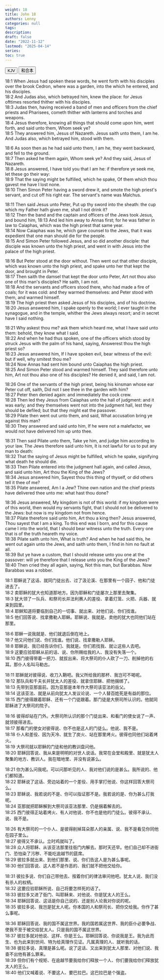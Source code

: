 ```yaml
---
weight: 18
title: John 18
authors: Lenny
categories: null
tags: 
description: 
draft: false
date: "2022-11-12"
lastmod: "2025-04-14"
series:
toc: true
---
```


<!--more-->

<!-- Tab links -->
<div class="tab">
  <button class="tablinks active" onclick="tablabel(event, 'english')">KJV</button>
  <button class="tablinks" onclick="tablabel(event, 'chinese')">和合本</button>
  
</div>

<!-- Tab content -->
<div id="english" class="tabcontent" style="display:block">

18:1 When Jesus had spoken these words, he went forth with his disciples over the brook Cedron, where was a garden, into the which he entered, and his disciples.  
18:2 And Judas also, which betrayed him, knew the place: for Jesus ofttimes resorted thither with his disciples.  
18:3 Judas then, having received a band of men and officers from the chief priests and Pharisees, cometh thither with lanterns and torches and weapons.  
18:4 Jesus therefore, knowing all things that should come upon him, went forth, and said unto them, Whom seek ye?  
18:5 They answered him, Jesus of Nazareth. Jesus saith unto them, I am he. And Judas also, which betrayed him, stood with them.  

18:6 As soon then as he had said unto them, I am he, they went backward, and fell to the ground.  
18:7 Then asked he them again, Whom seek ye? And they said, Jesus of Nazareth.  
18:8 Jesus answered, I have told you that I am he: if therefore ye seek me, let these go their way:  
18:9 That the saying might be fulfilled, which he spake, Of them which thou gavest me have I lost none.  
18:10 Then Simon Peter having a sword drew it, and smote the high priest's servant, and cut off his right ear. The servant's name was Malchus.  

18:11 Then said Jesus unto Peter, Put up thy sword into the sheath: the cup which my Father hath given me, shall I not drink it?  
18:12 Then the band and the captain and officers of the Jews took Jesus, and bound him,
18:13 And led him away to Annas first; for he was father in law to Caiaphas, which was the high priest that same year.  
18:14 Now Caiaphas was he, which gave counsel to the Jews, that it was expedient that one man should die for the people.  
18:15 And Simon Peter followed Jesus, and so did another disciple: that disciple was known unto the high priest, and went in with Jesus into the palace of the high priest.  

18:16 But Peter stood at the door without. Then went out that other disciple, which was known unto the high priest, and spake unto her that kept the door, and brought in Peter.  
18:17 Then saith the damsel that kept the door unto Peter, Art not thou also one of this man's disciples? He saith, I am not.  
18:18 And the servants and officers stood there, who had made a fire of coals; for it was cold: and they warmed themselves: and Peter stood with them, and warmed himself.  
18:19 The high priest then asked Jesus of his disciples, and of his doctrine.  
18:20 Jesus answered him, I spake openly to the world; I ever taught in the synagogue, and in the temple, whither the Jews always resort; and in secret have I said nothing.  

18:21 Why askest thou me? ask them which heard me, what I have said unto them: behold, they know what I said.  
18:22 And when he had thus spoken, one of the officers which stood by struck Jesus with the palm of his hand, saying, Answerest thou the high priest so?  
18:23 Jesus answered him, If I have spoken evil, bear witness of the evil: but if well, why smitest thou me?  
18:24 Now Annas had sent him bound unto Caiaphas the high priest.  
18:25 And Simon Peter stood and warmed himself. They said therefore unto him, Art not thou also one of his disciples? He denied it, and said, I am not.  

18:26 One of the servants of the high priest, being his kinsman whose ear Peter cut off, saith, Did not I see thee in the garden with him?  
18:27 Peter then denied again: and immediately the cock crew.  
18:28 Then led they Jesus from Caiaphas unto the hall of judgment: and it was early; and they themselves went not into the judgment hall, lest they should be defiled; but that they might eat the passover.  
18:29 Pilate then went out unto them, and said, What accusation bring ye against this man?  
18:30 They answered and said unto him, If he were not a malefactor, we would not have delivered him up unto thee.  

18:31 Then said Pilate unto them, Take ye him, and judge him according to your law. The Jews therefore said unto him, It is not lawful for us to put any man to death:  
18:32 That the saying of Jesus might be fulfilled, which he spake, signifying what death he should die.  
18:33 Then Pilate entered into the judgment hall again, and called Jesus, and said unto him, Art thou the King of the Jews?  
18:34 Jesus answered him, Sayest thou this thing of thyself, or did others tell it thee of me?  
18:35 Pilate answered, Am I a Jew? Thine own nation and the chief priests have delivered thee unto me: what hast thou done?  

18:36 Jesus answered, My kingdom is not of this world: if my kingdom were of this world, then would my servants fight, that I should not be delivered to the Jews: but now is my kingdom not from hence.  
18:37 Pilate therefore said unto him, Art thou a king then? Jesus answered, Thou sayest that I am a king. To this end was I born, and for this cause came I into the world, that I should bear witness unto the truth. Every one that is of the truth heareth my voice.  
18:38 Pilate saith unto him, What is truth? And when he had said this, he went out again unto the Jews, and saith unto them, I find in him no fault at all.  
18:39 But ye have a custom, that I should release unto you one at the passover: will ye therefore that I release unto you the King of the Jews?  
18:40 Then cried they all again, saying, Not this man, but Barabbas. Now Barabbas was a robber.  
</div>

<div id="chinese" class="tabcontent">

18:1 耶稣说了这话、就同门徒出去、过了汲沦溪、在那里有一个园子、他和门徒进去了。  
18:2 卖耶稣的犹大也知道那地方。因为耶稣和门徒屡次上那里去聚集。  
18:3 犹大领了一队兵、和祭司长并法利赛人的差役、拿着灯笼、火把、兵器、就来到园里。  
18:4 耶稣知道将要临到自己的一切事、就出来、对他们说、你们找谁。  
18:5 他们回答说、找拿撒勒人耶稣。耶稣说、我就是。卖他的犹大也同他们站在那里。  

18:6 耶稣一说我就是、他们就退后倒在地上。  
18:7 他又问他们说、你们找谁。他们说、找拿撒勒人耶稣。  
18:8 耶稣说、我已经告诉你们、我就是。你们若找我、就让这些人去吧。  
18:9 这要应验耶稣从前的话、说、你所赐给我的人、我没有失落一个。  
18:10 西门彼得带着一把刀、就拔出来、将大祭司的仆人砍了一刀、削掉他的右耳。那仆人名叫马勒古。  

18:11 耶稣就对彼得说、收刀入鞘吧。我父所给我的那杯、我岂可不喝呢。  
18:12 那队兵和千夫长并犹太人的差役、就拿住耶稣、把他捆绑了。  
18:13 先带到亚那面前。因为亚那是本年作大祭司该亚法的岳父。  
18:14 这该亚法、就是从前向犹太人发议论说、一个人替百姓死是有益的那位。  
18:15 西门彼得跟着耶稣、还有一个门徒跟着。那门徒是大祭司所认识的。他就同耶稣进了大祭司的院子。  

18:16 彼得却站在门外。大祭司所认识的那个门徒出来、和看门的使女说了一声、就领彼得进去。  
18:17 那看门的使女对彼得说、你不也是这人的门徒么。他说、我不是。  
18:18 仆人和差役、因为天冷、就生了炭火、站在那里烤火。彼得也同他们站着烤火。  
18:19 大祭司就以耶稣的门徒和他的教训盘问他。  
18:20 耶稣回答说、我从来是明明的对世人说话。我常在会堂和殿里、就是犹太人聚集的地方、教训人。我在暗地里、并没有说甚么。  

18:21 你为甚么问我呢。可以问那听见的人、我对他们说的是甚么。我所说的、他们都知道。  
18:22 耶稣说了这话、旁边站着的一个差役、用手掌打他说、你这样回答大祭司么。  
18:23 耶稣说、我若说的不是、你可以指证那不是。我若说的是、你为甚么打我呢。  
18:24 亚那就把耶稣解到大祭司该亚法那里、仍是捆着解去的。  
18:25 西门彼得正站着烤火、有人对他说、你不也是他的门徒么。彼得不承认、说、我不是。  

18:26 有大祭司的一个仆人、是彼得削掉耳朵那人的亲属、说、我不是看见你同他在园子里么。  
18:27 彼得又不承认。立时鸡就叫了。  
18:28 众人将耶稣、从该亚法那里往衙门内解去。那时天还早。他们自己却不进衙门、恐怕染了污秽、不能吃逾越节的筵席。  
18:29 彼拉多就出来、到他们那里、说、你们告这人是为甚么事呢。  
18:30 他们回答说、这人若不是作恶的、我们就不把他交给你。  

18:31 彼拉多说、你们自己带他去、按着你们的律法审问他吧。犹太人说、我们没有杀人的权柄。  
18:32 这要应验耶稣所说、自己将要怎样死的话了。  
18:33 彼拉多又进了衙门、叫耶稣来、对他说、你是犹太人的王么。  
18:34 耶稣回答说、这话是你自己说的、还是别人论我对你说的呢。  
18:35 彼拉多说、我岂是犹太人呢。你本国的人和祭司长、把你交给我。你作了甚么事呢。  

18:36 耶稣回答说、我的国不属这世界。我的国若属这世界、我的臣仆必要争战、使我不至于被交给犹太人。只是我的国不属这世界。  
18:37 彼拉多就对他说、这样、你是王么。耶稣回答说、你说我是王。我为此而生、也为此来到世间、特为给真理作见证。凡属真理的人、就听我的话。  
18:38 彼拉多说、真理是甚么呢。说了这话、又出来到犹太人那里、对他们说、我查不出他有甚么罪来。  
18:39 但你们有个规矩、在逾越节要我给你们释放一个人、你们要我给你们释放犹太人的王么。  
18:40 他们又喊着说、不要这人、要巴拉巴。这巴拉巴是个强盗。  
</div>
